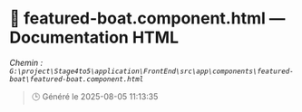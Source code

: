# 📄 featured-boat.component.html — Documentation HTML
*Chemin : `G:\project\Stage4to5\application\FrontEnd\src\app\components\featured-boat\featured-boat.component.html`*

> 🕒 Généré le 2025-08-05 11:13:35

